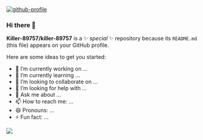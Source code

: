 [![github-profile](https://mayandev.oss-cn-hangzhou.aliyuncs.com/uPic/github-profile.svg)](https://www.calligrapher.ai/)

### Hi there 👋


**Killer-89757/killer-89757** is a ✨ _special_ ✨ repository because its `README.md` (this file) appears on your GitHub profile.

Here are some ideas to get you started:

- 🔭 I’m currently working on ...
- 🌱 I’m currently learning ...
- 👯 I’m looking to collaborate on ...
- 🤔 I’m looking for help with ...
- 💬 Ask me about ...
- 📫 How to reach me: ...
- 😄 Pronouns: ...
- ⚡ Fun fact: ...

![](https://github-readme-stats.vercel.app/api?username=mayandev&theme=dark)
